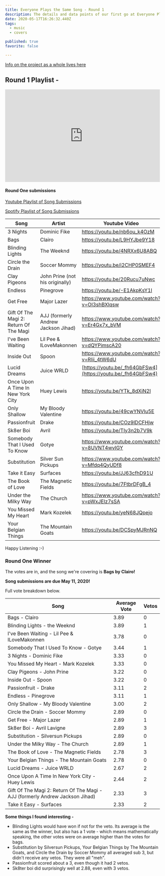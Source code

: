 ```yaml
---
title: Everyone Plays the Same Song - Round 1
description: The details and data points of our first go at Everyone Plays the Same Song
date: 2020-05-17T16:26:32.440Z
tags:
  - music
  - covers

published: true
favorite: false

---
```

[Info on the project as a whole lives here](https://natespilman.com/blog/everyone-plays-the-same-song/)

## [](https://natespilman.com/blog/everyone-plays-the-same-song/)Round 1 Playlist -

<iframe width="100%" height="300" scrolling="no" frameborder="no" allow="autoplay" src="https://w.soundcloud.com/player/?url=https%3A//api.soundcloud.com/playlists/1049388463&color=%23ff5500&auto_play=false&hide_related=false&show_comments=true&show_user=true&show_reposts=false&show_teaser=true&visual=true"></iframe>

#### Round One submissions

[Youtube Playlist of Song Submissions](https://www.youtube.com/watch?v=nb6ou_k4OzM&list=PLDkm3cHHN23E4dncmC-rAoyUiGq6gQSF9)[](https://open.spotify.com/playlist/2E6YaKOYWnGSpMkypS1HTb?si=l0mCS-siTiGMScCYFFlZFA)

[Spotify Playlist of Song Submissions](https://open.spotify.com/playlist/2E6YaKOYWnGSpMkypS1HTb?si=l0mCS-siTiGMScCYFFlZFA)

| Song                                   | Artist                              | Youtube Video                                                |
| -------------------------------------- | ----------------------------------- | ------------------------------------------------------------ |
| 3 Nights                               | Dominic Fike                        | <https://youtu.be/nb6ou_k4OzM>                               |
| Bags                                   | Clairo                              | <https://youtu.be/L9HYJbe9Y18>                               |
| Blinding Lights                        | The Weeknd                          | <https://youtu.be/4NRXx6U8ABQ>                               |
| Circle the Drain                       | Soccer Mommy                        | <https://youtu.be/i2CHP0SMEF4>                               |
| Clay Pigeons                           | John Prine (not his originally)     | <https://youtu.be/20Rucu7uNwc>                               |
| Endless                                | Pinegrove                           | <https://youtu.be/-E1AkpKsY1I>                               |
| Get Free                               | Major Lazer                         | <https://www.youtube.com/watch?v=OI3shBXlqsw>                |
| Gift Of The Magi 2: Return Of The Magi | AJJ (formerly Andrew Jackson Jihad) | <https://www.youtube.com/watch?v=Er4Gx7x_bVM>                |
| I've Been Waiting                      | Lil Pee & ILoveMakonnen             | <https://www.youtube.com/watch?v=dQYPimscA20>                |
| Inside Out                             | Spoon                               | <https://www.youtube.com/watch?v=RIii_4tW6dU>                |
| Lucid Dreams                           | Juice WRLD                          | [https://youtu.be/_fh64GbFSw4](https://youtu.be/_fh64GbFSw4) |
| Once Upon A Time In New York City      | Huey Lewis                          | <https://youtu.be/YTk_8dXiN2I>                               |
| Only Shallow                           | My Bloody Valentine                 | <https://youtu.be/49cwYNVIu5E>                               |
| Passionfruit                           | Drake                               | <https://youtu.be/COz9lDCFHjw>                               |
| Sk8er Boi                              | Avril                               | <https://youtu.be/TIy3n2b7V9k>                               |
| Somebody That I Used To Know           | Gotye                               | <https://www.youtube.com/watch?v=8UVNT4wvIGY>                |
| Substitution                           | Silver Sun Pickups                  | <https://www.youtube.com/watch?v=Mfdq4QyUDf8>                |
| Take it Easy                           | Surfaces                            | <https://youtu.be/JJ63cfhD91U>                               |
| The Book of Love                       | The Magnetic Fields                 | <https://youtu.be/7FtbrDFgB_4>                               |
| Under the Milky Way                    | The Church                          | <https://www.youtube.com/watch?v=pWxJEIz7sSA>                |
| You Missed My Heart                    | Mark Kozelek                        | <https://youtu.be/yeN68JQpejo>                               |
| Your Belgian Things                    | The Mountain Goats                  | <https://youtu.be/DCSpyMJRnNQ>                               |

Happy Listening :-)

### Round One Winner

The votes are in, and the song we're covering is **Bags by Clairo!**

**Song submissions are due May 11, 2020!**

Full vote breakdown below.

| Song                                                                         | Average Vote | Vetos |
| ---------------------------------------------------------------------------- | ------------ | ----- |
| Bags - Clairo                                                                | 3.89         | 0     |
| Blinding Lights - the Weeknd                                                 | 3.89         | 1     |
| I've Been Waiting - Lil Pee & ILoveMakonnen                                  | 3.78         | 0     |
| Somebody That I Used To Know - Gotye                                         | 3.44         | 1     |
| 3 Nights - Dominic Fike                                                      | 3.33         | 0     |
| You Missed My Heart - Mark Kozelek                                           | 3.33         | 0     |
| Clay Pigeons - John Prine                                                    | 3.22         | 0     |
| Inside Out - Spoon                                                           | 3.22         | 0     |
| Passionfruit - Drake                                                         | 3.11         | 2     |
| Endless - Pinegrove                                                          | 3.11         | 1     |
| Only Shallow - My Bloody Valentine                                           | 3.00         | 2     |
| Circle the Drain - Soccer Mommy                                              | 2.89         | 0     |
| Get Free - Major Lazer                                                       | 2.89         | 1     |
| Sk8er Boi - Avril Lavigne                                                    | 2.89         | 3     |
| Substitution - Silversun Pickups                                             | 2.89         | 0     |
| Under the Milky Way - The Church                                             | 2.89         | 1     |
| The Book of Love - The Magnetic Fields                                       | 2.78         | 3     |
| Your Belgian Things - The Mountain Goats                                     | 2.78         | 0     |
| Lucid Dreams - Juice WRLD                                                    | 2.67         | 2     |
| Once Upon A Time In New York City - Huey Lewis                               | 2.44         | 2     |
| Gift Of The Magi 2: Return Of The Magi - AJJ (formerly Andrew Jackson Jihad) | 2.33         | 3     |
| Take it Easy - Surfaces                                                      | 2.33         | 2     |

**Some things I found interesting -** 

* Blinding Lights would have won if not for the veto. Its average is the same as the winner, but also has a 1 vote - which means mathematically speaking, the other votes were on average higher than the votes for bags. 
* Substitution by Silversun Pickups, Your Belgian Things by The Mountain Goats, and Circle the Drain by Soccer Mommy all averaged sub 3, but didn't receive any vetos. They were all "meh".
* Passionfruit scored about a 3, even though it had 2 vetos. 
* Sk8ter boi did surprisingly well at 2.88, even with 3 vetos.